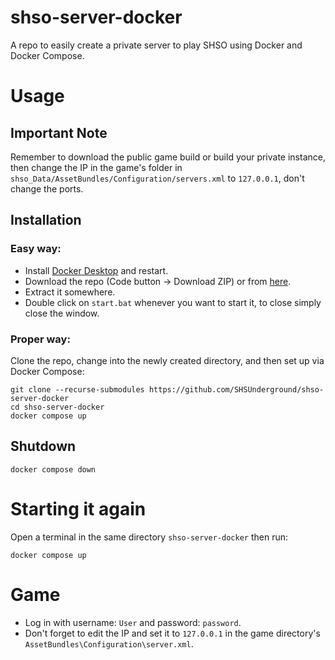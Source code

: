 # shso-server-docker
A repo to easily create a private server to play SHSO using Docker and Docker Compose.
# Usage
## Important Note
Remember to download the public game build or build your private instance, then change the IP in the game's folder in `shso_Data/AssetBundles/Configuration/servers.xml` to `127.0.0.1`, don't change the ports.
## Installation
### Easy way:
- Install [Docker Desktop](https://www.docker.com/products/docker-desktop/) and restart.
- Download the repo (Code button -> Download ZIP) or from [here](https://github.com/SHSUnderground/shso-server-docker/archive/refs/heads/master.zip).
- Extract it somewhere.
- Double click on `start.bat` whenever you want to start it, to close simply close the window.
### Proper way:
Clone the repo, change into the newly created directory, and then set up via Docker Compose:
```
git clone --recurse-submodules https://github.com/SHSUnderground/shso-server-docker
cd shso-server-docker
docker compose up
```
## Shutdown
```
docker compose down
```
# Starting it again
Open a terminal in the same directory `shso-server-docker` then run:
```
docker compose up
```
# Game
- Log in with username: `User` and password: `password`.
- Don't forget to edit the IP and set it to `127.0.0.1` in the game directory's `AssetBundles\Configuration\server.xml`.
